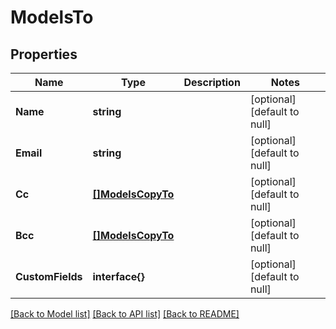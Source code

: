 # ModelsTo

## Properties
Name | Type | Description | Notes
------------ | ------------- | ------------- | -------------
**Name** | **string** |  | [optional] [default to null]
**Email** | **string** |  | [optional] [default to null]
**Cc** | [**[]ModelsCopyTo**](models.CopyTo.md) |  | [optional] [default to null]
**Bcc** | [**[]ModelsCopyTo**](models.CopyTo.md) |  | [optional] [default to null]
**CustomFields** | **interface{}** |  | [optional] [default to null]

[[Back to Model list]](../README.md#documentation-for-models) [[Back to API list]](../README.md#documentation-for-api-endpoints) [[Back to README]](../README.md)


